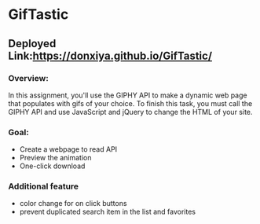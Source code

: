 # GifTastic
## Deployed Link:https://donxiya.github.io/GifTastic/


### Overview:
In this assignment, you'll use the GIPHY API to make a dynamic web page that populates with gifs of your choice. To finish this task, you must call the GIPHY API and use JavaScript and jQuery to change the HTML of your site.

### Goal:

* Create a webpage to read API
* Preview the animation
* One-click download

### Additional feature

* color change for on click buttons
* prevent duplicated search item in the list and favorites
